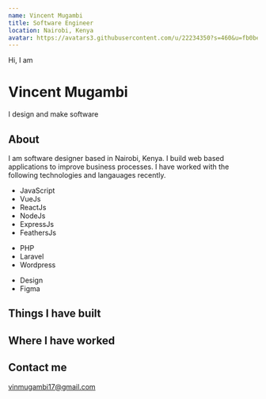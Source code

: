```yaml
---
name: Vincent Mugambi
title: Software Engineer
location: Nairobi, Kenya
avatar: https://avatars3.githubusercontent.com/u/22234350?s=460&u=fb0be975e825f93c0ece41b9327d71254cf35492&v=4
---
```


Hi, I am

# Vincent Mugambi

<p class="subtitle"> I design and make software</p>

## About

<div class="flex space-x-16 items-center">

<div>

I am software designer based in Nairobi, Kenya.
I build web based applications to improve business processes. I have worked with the following technologies and langauages recently.

<div class="flex" id="libraries">

- JavaScript
- VueJs
- ReactJs
- NodeJs
- ExpressJs
- FeathersJs

* PHP
* Laravel
* Wordpress

- Design
- Figma

 </div>
 </div>

 </div>

## Things I have built

<built></built>

## Where I have worked

<work-history></work-history>

## Contact me

<vinmugambi17@gmail.com>  
<social-links></social-links>
